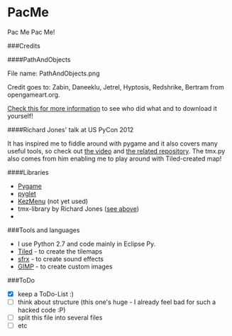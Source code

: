 # PacMe


Pac Me Pac Me!


###Credits



####PathAndObjects

File name: PathAndObjects.png

Credit goes to: Zabin, Daneeklu, Jetrel, Hyptosis, Redshrike, Bertram from opengameart.org.

[Check this for more information](http://opengameart.org/content/rpg-tiles-cobble-stone-paths-town-objects) to see who did what and to download it yourself!


####Richard Jones' talk at US PyCon 2012

It has inspired me to fiddle around with pygame and it also covers many useful tools, so check out [the video](http://pyvideo.org/video/1718/introduction-to-pygame) and [the related repository](https://bitbucket.org/r1chardj0n3s/pygame-tutorial).
The tmx.py also comes from him enabling me to play around with Tiled-created map!

####Libraries

* [Pygame](http://www.pygame.org/news.html)
* [pyglet](http://www.pyglet.org/)
* [KezMenu](https://pypi.python.org/pypi/KezMenu/) (not yet used)
* tmx-library by Richard Jones ([see above](https://github.com/mcwise/PacMe#richard-jones-talk-at-us-pycon-2012))
* 
###Tools and languages

* I use Python 2.7 and code mainly in Eclipse Py.
* [Tiled](http://www.mapeditor.org/) - to create the tilemaps
* [sfrx](http://www.drpetter.se/project_sfx.html) - to create sound effects
* [GIMP](http://www.gimp.org/) - to create custom images


###ToDo

- [x] keep a ToDo-List :)
- [ ] think about structure (this one's huge - I already feel bad for such a hacked code :P)
- [ ] split this file into several files
- [ ] etc
